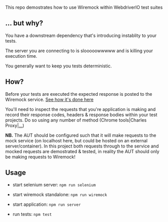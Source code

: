This repo demostrates how to use Wiremock within WebdriverIO test suites

## ... but why?

You have a downstream dependency that's introducing instablity to your tests.

The server you are connecting to is slooooowwwww and is killing your execution time.

You generally want to keep you tests deterministic.

## How?

Before your tests are executed the expected response is posted to the Wiremock service. [See how it's done here](test.js)

You'll need to inspect the requests that you're application is making and record their response codes, headers & response bodies within your test projects. Do so using any number of method (Chrome tools|Charles Proxy|[...](https://alternativeto.net/software/fiddler/))


**NB.** The AUT should be configured such that it will make requests to the mock service (on localhost here, but could be hosted on an external server/container). In this project both requests through to the service and mocked requests are demostrated & tested, in reality the AUT should only be making requests to Wiremock!


## Usage

- start selenium server: `npm run selenium`

- start wiremock standalone: `npm run wiremock`

- start application: `npm run server`

- run tests: `npm test`

